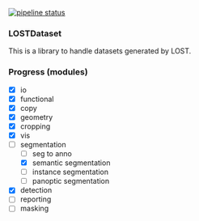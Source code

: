 [![pipeline status](https://gitlab.com/l3p-cv/lost_ds/badges/master/pipeline.svg)](https://gitlab.com/l3p-cv/lost_ds/pipelines)
<!-- [![Documentation Status](https://readthedocs.org/projects/lost_ds/badge/?version=latest)](https://lost_ds.readthedocs.io/en/latest/?badge=latest) -->

### LOSTDataset

This is a library to handle datasets generated by LOST.

### Progress (modules)
- [x] io
- [x] functional
- [x] copy
- [x] geometry
- [x] cropping
- [x] vis
- [ ] segmentation
    - [ ] seg to anno
    - [x] semantic segmentation
    - [ ] instance segmentation
    - [ ] panoptic segmentation
- [x] detection
- [ ] reporting
- [ ] masking
